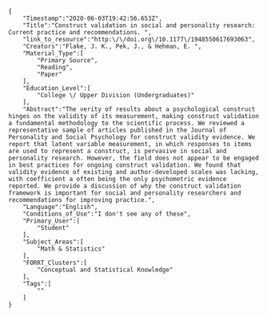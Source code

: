 
    {
        "Timestamp":"2020-06-03T19:42:56.653Z",
        "Title":"Construct validation in social and personality research: Current practice and recommendations. ",
        "link_to_resource":"http:\/\/doi.org\/10.1177\/1948550617693063",
        "Creators":"Flake, J. K., Pek, J., & Hehman, E. ",
        "Material_Type":[
            "Primary Source",
            "Reading",
            "Paper"
        ],
        "Education_Level":[
            "College \/ Upper Division (Undergraduates)"
        ],
        "Abstract":"The verity of results about a psychological construct hinges on the validity of its measurement, making construct validation a fundamental methodology to the scientific process. We reviewed a representative sample of articles published in the Journal of Personality and Social Psychology for construct validity evidence. We report that latent variable measurement, in which responses to items are used to represent a construct, is pervasive in social and personality research. However, the field does not appear to be engaged in best practices for ongoing construct validation. We found that validity evidence of existing and author-developed scales was lacking, with coefficient a often being the only psychometric evidence reported. We provide a discussion of why the construct validation framework is important for social and personality researchers and recommendations for improving practice.",
        "Language":"English",
        "Conditions_of_Use":"I don't see any of these",
        "Primary_User":[
            "Student"
        ],
        "Subject_Areas":[
            "Math & Statistics"
        ],
        "FORRT_Clusters":[
            "Conceptual and Statistical Knowledge"
        ],
        "Tags":[
            ""
        ]
    }
